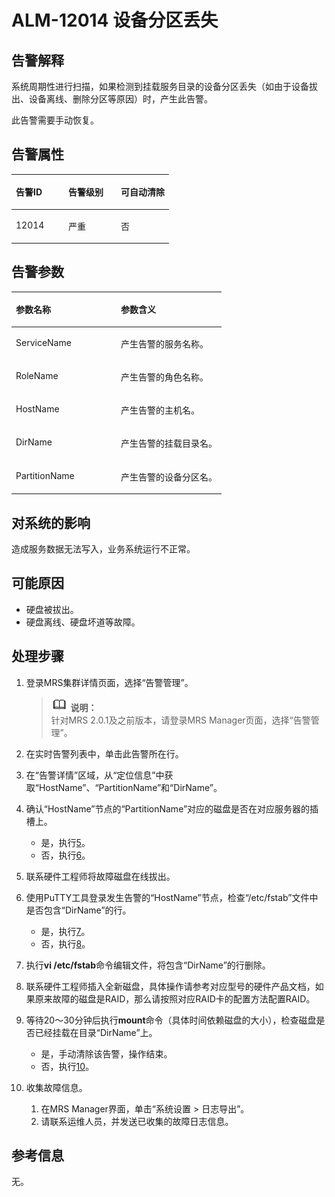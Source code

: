 # ALM-12014 设备分区丢失<a name="ZH-CN_TOPIC_0191883135"></a>

## 告警解释<a name="zh-cn_topic_0191813950_section50720937"></a>

系统周期性进行扫描，如果检测到挂载服务目录的设备分区丢失（如由于设备拔出、设备离线、删除分区等原因）时，产生此告警。

此告警需要手动恢复。

## 告警属性<a name="zh-cn_topic_0191813950_section53835255"></a>

<a name="zh-cn_topic_0191813950_table14805514"></a>
<table><thead align="left"><tr id="zh-cn_topic_0191813950_row11447635"><th class="cellrowborder" valign="top" width="33.33333333333333%" id="mcps1.1.4.1.1"><p id="zh-cn_topic_0191813950_p54843263"><a name="zh-cn_topic_0191813950_p54843263"></a><a name="zh-cn_topic_0191813950_p54843263"></a>告警ID</p>
</th>
<th class="cellrowborder" valign="top" width="33.33333333333333%" id="mcps1.1.4.1.2"><p id="zh-cn_topic_0191813950_p13119352"><a name="zh-cn_topic_0191813950_p13119352"></a><a name="zh-cn_topic_0191813950_p13119352"></a>告警级别</p>
</th>
<th class="cellrowborder" valign="top" width="33.33333333333333%" id="mcps1.1.4.1.3"><p id="zh-cn_topic_0191813950_p56034597"><a name="zh-cn_topic_0191813950_p56034597"></a><a name="zh-cn_topic_0191813950_p56034597"></a>可自动清除</p>
</th>
</tr>
</thead>
<tbody><tr id="zh-cn_topic_0191813950_row42508527"><td class="cellrowborder" valign="top" width="33.33333333333333%" headers="mcps1.1.4.1.1 "><p id="zh-cn_topic_0191813950_p20638653"><a name="zh-cn_topic_0191813950_p20638653"></a><a name="zh-cn_topic_0191813950_p20638653"></a>12014</p>
</td>
<td class="cellrowborder" valign="top" width="33.33333333333333%" headers="mcps1.1.4.1.2 "><p id="zh-cn_topic_0191813950_p61118200"><a name="zh-cn_topic_0191813950_p61118200"></a><a name="zh-cn_topic_0191813950_p61118200"></a>严重</p>
</td>
<td class="cellrowborder" valign="top" width="33.33333333333333%" headers="mcps1.1.4.1.3 "><p id="zh-cn_topic_0191813950_p51627143"><a name="zh-cn_topic_0191813950_p51627143"></a><a name="zh-cn_topic_0191813950_p51627143"></a>否</p>
</td>
</tr>
</tbody>
</table>

## 告警参数<a name="zh-cn_topic_0191813950_section14755248"></a>

<a name="zh-cn_topic_0191813950_table21049043"></a>
<table><thead align="left"><tr id="zh-cn_topic_0191813950_row1670078"><th class="cellrowborder" valign="top" width="50%" id="mcps1.1.3.1.1"><p id="zh-cn_topic_0191813950_p1058616"><a name="zh-cn_topic_0191813950_p1058616"></a><a name="zh-cn_topic_0191813950_p1058616"></a>参数名称</p>
</th>
<th class="cellrowborder" valign="top" width="50%" id="mcps1.1.3.1.2"><p id="zh-cn_topic_0191813950_p18639091"><a name="zh-cn_topic_0191813950_p18639091"></a><a name="zh-cn_topic_0191813950_p18639091"></a>参数含义</p>
</th>
</tr>
</thead>
<tbody><tr id="zh-cn_topic_0191813950_row33371415"><td class="cellrowborder" valign="top" width="50%" headers="mcps1.1.3.1.1 "><p id="zh-cn_topic_0191813950_p18730058"><a name="zh-cn_topic_0191813950_p18730058"></a><a name="zh-cn_topic_0191813950_p18730058"></a>ServiceName</p>
</td>
<td class="cellrowborder" valign="top" width="50%" headers="mcps1.1.3.1.2 "><p id="zh-cn_topic_0191813950_p40739767"><a name="zh-cn_topic_0191813950_p40739767"></a><a name="zh-cn_topic_0191813950_p40739767"></a>产生告警的服务名称。</p>
</td>
</tr>
<tr id="zh-cn_topic_0191813950_row31113586"><td class="cellrowborder" valign="top" width="50%" headers="mcps1.1.3.1.1 "><p id="zh-cn_topic_0191813950_p37172518"><a name="zh-cn_topic_0191813950_p37172518"></a><a name="zh-cn_topic_0191813950_p37172518"></a>RoleName</p>
</td>
<td class="cellrowborder" valign="top" width="50%" headers="mcps1.1.3.1.2 "><p id="zh-cn_topic_0191813950_p58183975"><a name="zh-cn_topic_0191813950_p58183975"></a><a name="zh-cn_topic_0191813950_p58183975"></a>产生告警的角色名称。</p>
</td>
</tr>
<tr id="zh-cn_topic_0191813950_row53893727"><td class="cellrowborder" valign="top" width="50%" headers="mcps1.1.3.1.1 "><p id="zh-cn_topic_0191813950_p3315773"><a name="zh-cn_topic_0191813950_p3315773"></a><a name="zh-cn_topic_0191813950_p3315773"></a>HostName</p>
</td>
<td class="cellrowborder" valign="top" width="50%" headers="mcps1.1.3.1.2 "><p id="zh-cn_topic_0191813950_p142236"><a name="zh-cn_topic_0191813950_p142236"></a><a name="zh-cn_topic_0191813950_p142236"></a>产生告警的主机名。</p>
</td>
</tr>
<tr id="zh-cn_topic_0191813950_row1280132"><td class="cellrowborder" valign="top" width="50%" headers="mcps1.1.3.1.1 "><p id="zh-cn_topic_0191813950_p36581830"><a name="zh-cn_topic_0191813950_p36581830"></a><a name="zh-cn_topic_0191813950_p36581830"></a>DirName</p>
</td>
<td class="cellrowborder" valign="top" width="50%" headers="mcps1.1.3.1.2 "><p id="zh-cn_topic_0191813950_p10338269"><a name="zh-cn_topic_0191813950_p10338269"></a><a name="zh-cn_topic_0191813950_p10338269"></a>产生告警的挂载目录名。</p>
</td>
</tr>
<tr id="zh-cn_topic_0191813950_row25935564"><td class="cellrowborder" valign="top" width="50%" headers="mcps1.1.3.1.1 "><p id="zh-cn_topic_0191813950_p20405949"><a name="zh-cn_topic_0191813950_p20405949"></a><a name="zh-cn_topic_0191813950_p20405949"></a>PartitionName</p>
</td>
<td class="cellrowborder" valign="top" width="50%" headers="mcps1.1.3.1.2 "><p id="zh-cn_topic_0191813950_p42269174"><a name="zh-cn_topic_0191813950_p42269174"></a><a name="zh-cn_topic_0191813950_p42269174"></a>产生告警的设备分区名。</p>
</td>
</tr>
</tbody>
</table>

## 对系统的影响<a name="zh-cn_topic_0191813950_section65688375"></a>

造成服务数据无法写入，业务系统运行不正常。

## 可能原因<a name="zh-cn_topic_0191813950_section54324468"></a>

-   硬盘被拔出。
-   硬盘离线、硬盘坏道等故障。

## 处理步骤<a name="zh-cn_topic_0191813950_section2178288193131"></a>

1.  登录MRS集群详情页面，选择“告警管理”。

    >![](public_sys-resources/icon-note.gif) **说明：**   
    >针对MRS 2.0.1及之前版本，请登录MRS Manager页面，选择“告警管理”。  

2.  在实时告警列表中，单击此告警所在行。
3.  在“告警详情”区域，从“定位信息”中获取“HostName”、“PartitionName”和“DirName”。
4.  确认“HostName”节点的“PartitionName”对应的磁盘是否在对应服务器的插槽上。
    -   是，执行[5](#zh-cn_topic_0191813950_li1456274715359)。
    -   否，执行[6](#zh-cn_topic_0191813950_li6395586615359)。

5.  <a name="zh-cn_topic_0191813950_li1456274715359"></a>联系硬件工程师将故障磁盘在线拔出。
6.  <a name="zh-cn_topic_0191813950_li6395586615359"></a>使用PuTTY工具登录发生告警的“HostName”节点，检查“/etc/fstab”文件中是否包含“DirName”的行。
    -   是，执行[7](#zh-cn_topic_0191813950_li921471615359)。
    -   否，执行[8](#zh-cn_topic_0191813950_li819455015359)。

7.  <a name="zh-cn_topic_0191813950_li921471615359"></a>执行**vi /etc/fstab**命令编辑文件，将包含“DirName”的行删除。
8.  <a name="zh-cn_topic_0191813950_li819455015359"></a>联系硬件工程师插入全新磁盘，具体操作请参考对应型号的硬件产品文档，如果原来故障的磁盘是RAID，那么请按照对应RAID卡的配置方法配置RAID。
9.  等待20～30分钟后执行**mount**命令（具体时间依赖磁盘的大小），检查磁盘是否已经挂载在目录“DirName”上。
    -   是，手动清除该告警，操作结束。
    -   否，执行[10](#zh-cn_topic_0191813950_li572522141314)。

10. <a name="zh-cn_topic_0191813950_li572522141314"></a>收集故障信息。
    1.  在MRS Manager界面，单击“系统设置 \> 日志导出”。
    2.  请联系运维人员，并发送已收集的故障日志信息。


## 参考信息<a name="zh-cn_topic_0191813950_section38205788"></a>

无。

